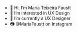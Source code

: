 - 👋 Hi, I’m Maria Teixeira Faustt                   
- 👀 I’m interested in UX Design
- 🌱 I’m currently a UX Designer
- 📷 @MariaFaustt on Instagram      
      
<!---    
MariaLTN/MariaLTN is a ✨ special ✨ repository because its `README.md` (this file) appears on your GitHub profile.
You can click the Preview link to take a look at your changes.
--->
